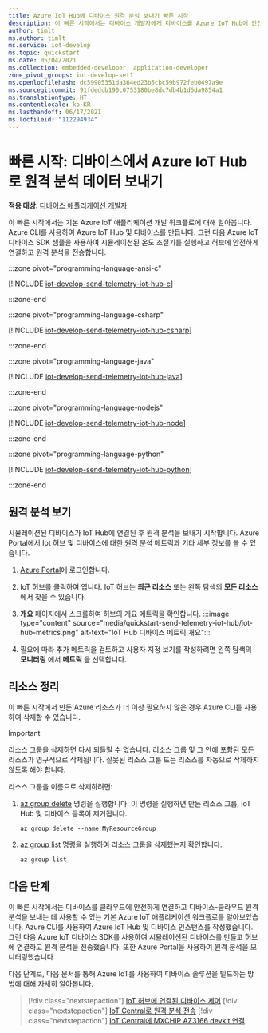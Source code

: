 ```yaml
---
title: Azure IoT Hub에 디바이스 원격 분석 보내기 빠른 시작
description: 이 빠른 시작에서는 디바이스 개발자에게 디바이스를 Azure IoT Hub에 안전하게 연결하는 방법을 보여 줍니다. C, C#, Python, Node.js 또는 Java용 Azure IoT 디바이스 SDK를 사용하여 시뮬레이션된 디바이스에서 클라이언트 앱을 실행한 다음 IoT Hub에 연결하고 원격 분석을 전송합니다.
author: timlt
ms.author: timlt
ms.service: iot-develop
ms.topic: quickstart
ms.date: 05/04/2021
ms.collection: embedded-developer, application-developer
zone_pivot_groups: iot-develop-set1
ms.openlocfilehash: dc59905351da364ed23b5cbc59b972feb0497a9e
ms.sourcegitcommit: 91fdedcb190c0753180be8dc7db4b1d6da9854a1
ms.translationtype: HT
ms.contentlocale: ko-KR
ms.lasthandoff: 06/17/2021
ms.locfileid: "112294934"
---
```

# <a name="quickstart-send-telemetry-from-a-device-to-azure-iot-hub"></a>빠른 시작: 디바이스에서 Azure IoT Hub로 원격 분석 데이터 보내기

**적용 대상**: [디바이스 애플리케이션 개발자](about-iot-develop.md#device-application-development)

이 빠른 시작에서는 기본 Azure IoT 애플리케이션 개발 워크플로에 대해 알아봅니다. Azure CLI를 사용하여 Azure IoT Hub 및 디바이스를 만듭니다. 그런 다음 Azure IoT 디바이스 SDK 샘플을 사용하여 시뮬레이션된 온도 조절기를 실행하고 허브에 안전하게 연결하고 원격 분석을 전송합니다.

:::zone pivot="programming-language-ansi-c"

[!INCLUDE [iot-develop-send-telemetry-iot-hub-c](../../includes/iot-develop-send-telemetry-iot-hub-c.md)]

:::zone-end

:::zone pivot="programming-language-csharp"

[!INCLUDE [iot-develop-send-telemetry-iot-hub-csharp](../../includes/iot-develop-send-telemetry-iot-hub-csharp.md)]

:::zone-end

:::zone pivot="programming-language-java"

[!INCLUDE [iot-develop-send-telemetry-iot-hub-java](../../includes/iot-develop-send-telemetry-iot-hub-java.md)]

:::zone-end

:::zone pivot="programming-language-nodejs"

[!INCLUDE [iot-develop-send-telemetry-iot-hub-node](../../includes/iot-develop-send-telemetry-iot-hub-node.md)]

:::zone-end

:::zone pivot="programming-language-python"

[!INCLUDE [iot-develop-send-telemetry-iot-hub-python](../../includes/iot-develop-send-telemetry-iot-hub-python.md)]

:::zone-end

## <a name="view-telemetry"></a>원격 분석 보기
시뮬레이션된 디바이스가 IoT Hub에 연결된 후 원격 분석을 보내기 시작합니다. Azure Portal에서 Iot 허브 및 디바이스에 대한 원격 분석 메트릭과 기타 세부 정보를 볼 수 있습니다.

1. [Azure Portal](https://portal.azure.com)에 로그인합니다.

1. IoT 허브를 클릭하여 엽니다.  IoT 허브는 **최근 리소스** 또는 왼쪽 탐색의 **모든 리소스** 에서 찾을 수 있습니다.

1. **개요** 페이지에서 스크롤하여 허브의 개요 메트릭을 확인합니다.
    :::image type="content" source="media/quickstart-send-telemetry-iot-hub/iot-hub-metrics.png" alt-text="IoT Hub 디바이스 메트릭 개요":::

1. 필요에 따라 추가 메트릭을 검토하고 사용자 지정 보기를 작성하려면 왼쪽 탐색의 **모니터링** 에서 **메트릭** 을 선택합니다.
    
## <a name="clean-up-resources"></a>리소스 정리
이 빠른 시작에서 만든 Azure 리소스가 더 이상 필요하지 않은 경우 Azure CLI를 사용하여 삭제할 수 있습니다.

> [!IMPORTANT]
> 리소스 그룹을 삭제하면 다시 되돌릴 수 없습니다. 리소스 그룹 및 그 안에 포함된 모든 리소스가 영구적으로 삭제됩니다. 잘못된 리소스 그룹 또는 리소스를 자동으로 삭제하지 않도록 해야 합니다.

리소스 그룹을 이름으로 삭제하려면:
1. [az group delete](/cli/azure/group#az_group_delete) 명령을 실행합니다. 이 명령을 실행하면 만든 리소스 그룹, IoT Hub 및 디바이스 등록이 제거됩니다.

    ```azurecli-interactive
    az group delete --name MyResourceGroup
    ```
1. [az group list](/cli/azure/group#az_group_list) 명령을 실행하여 리소스 그룹을 삭제했는지 확인합니다.  

    ```azurecli-interactive
    az group list
    ```

## <a name="next-steps"></a>다음 단계

이 빠른 시작에서는 디바이스를 클라우드에 안전하게 연결하고 디바이스-클라우드 원격 분석을 보내는 데 사용할 수 있는 기본 Azure IoT 애플리케이션 워크플로를 알아보았습니다. Azure CLI를 사용하여 Azure IoT Hub 및 디바이스 인스턴스를 작성했습니다. 그런 다음 Azure IoT 디바이스 SDK를 사용하여 시뮬레이션된 디바이스를 만들고 허브에 연결하고 원격 분석을 전송했습니다. 또한 Azure Portal을 사용하여 원격 분석을 모니터링했습니다.

다음 단계로, 다음 문서를 통해 Azure IoT를 사용하여 디바이스 솔루션을 빌드하는 방법에 대해 자세히 알아봅니다. 

> [!div class="nextstepaction"]
> [IoT 허브에 연결된 디바이스 제어](../iot-hub/quickstart-control-device-dotnet.md)
> [!div class="nextstepaction"]
> [IoT Central로 원격 분석 전송](quickstart-send-telemetry-central.md)
> [!div class="nextstepaction"]
> [IoT Central에 MXCHIP AZ3166 devkit 연결](quickstart-devkit-mxchip-az3166.md)